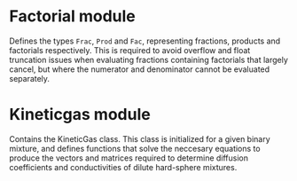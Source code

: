 # Factorial module
Defines the types `Frac`, `Prod` and `Fac`, representing fractions, products and factorials respectively. This is required to avoid overflow and float truncation issues when evaluating fractions containing factorials that largely cancel, but where the numerator and denominator cannot be evaluated separately.

# Kineticgas module
Contains the KineticGas class. This class is initialized for a given binary mixture, and defines functions that solve the neccesary equations to produce the vectors and matrices required to determine diffusion coefficients and conductivities of dilute hard-sphere mixtures.
